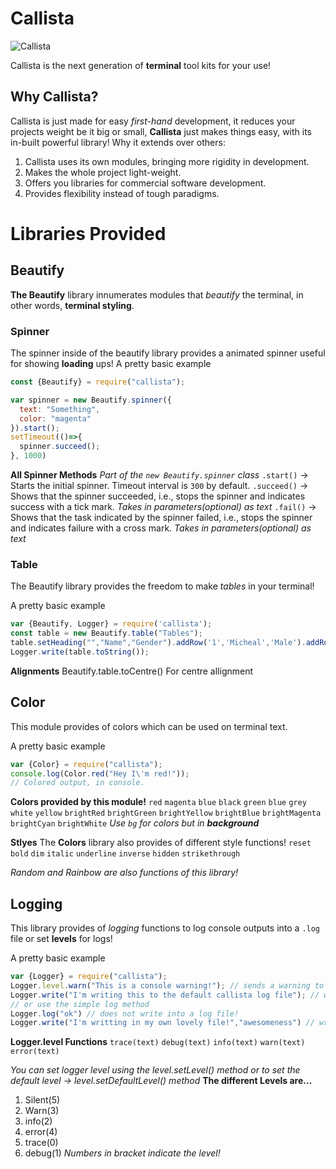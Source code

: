 # Callista
![Callista](https://media.discordapp.net/attachments/790866153316679680/816180373535981609/20210302-1055182-unscreen.gif)

Callista is the next generation of **terminal** tool kits for your use!

## Why Callista?
Callista is just made for easy *first-hand* development, it reduces your projects weight be it big or small, **Callista** just makes things easy, with its in-built powerful library!
Why it extends over others:
1. Callista uses its own modules, bringing more rigidity in development.
2. Makes the whole project light-weight.
3. Offers you libraries for commercial software development.
4. Provides flexibility instead of tough paradigms.

# Libraries Provided

## Beautify

**The Beautify** library innumerates modules that *beautify* the terminal, in other words, **terminal styling**.

### Spinner
The spinner inside of the beautify library provides a animated spinner useful for showing **loading** ups!
A pretty basic example
```js
const {Beautify} = require("callista");

var spinner = new Beautify.spinner({
  text: "Something",
  color: "magenta"
}).start();
setTimeout(()=>{
  spinner.succeed();
}, 1000)
```
**All Spinner Methods**
*Part of the `new Beautify.spinner` class*
``.start()`` -> Starts the initial spinner. Timeout interval is `300` by default.
``.succeed()`` -> Shows that the spinner succeeded, i.e., stops the spinner and indicates success with a tick mark. *Takes in parameters(optional) as text*
``.fail()`` -> Shows that the task indicated by the spinner failed, i.e., stops the spinner and indicates failure with a cross mark. *Takes in parameters(optional) as text*

### Table
The Beautify library provides the freedom to make *tables* in your terminal!

A pretty basic example
```js
var {Beautify, Logger} = require('callista');
const table = new Beautify.table("Tables");
table.setHeading("","Name","Gender").addRow('1','Micheal','Male').addRow('2',"Maria",'Female');
Logger.write(table.toString());

```
**Alignments**
Beautify.table.toCentre()  For centre allignment

## Color
This module provides of colors which can be used on terminal text.

A pretty basic example

```js
var {Color} = require("callista");
console.log(Color.red("Hey I\'m red!"));
// Colored output, in console.
```
**Colors provided by this module!**
`red`
`magenta`
`blue`
`black`
`green`
`blue`
`grey`
`white`
`yellow`
`brightRed`
`brightGreen`
`brightYellow`
`brightBlue`
`brightMagenta`
`brightCyan`
`brightWhite`
*Use `bg` for colors but in __background__*

**Stlyes**
The **Colors** library also provides of different style functions!
`reset`
`bold`
`dim`
`italic`
`underline`
`inverse`
`hidden`
`strikethrough`

*Random and Rainbow are also functions of this library!*

## Logging
This library provides of *logging* functions to log console outputs into a `.log` file or set **levels** for logs!

A pretty basic example
```js
var {Logger} = require("callista");
Logger.level.warn("This is a console warning!"); // sends a warning to the console
Logger.write("I'm writing this to the default callista log file"); // writes this into callista.log and the terminal
// or use the simple log method
Logger.log("ok") // does not write into a log file!
Logger.write("I'm writting in my own lovely file!","awesomeness") // writes to awesomeness.log
```
**Logger.level Functions**
`trace(text)`
`debug(text)`
`info(text)`
`warn(text)`
`error(text)`

*You can set logger level using the level.setLevel() method or to set the default level -> level.setDefaultLevel() method*
**The different Levels are...**
1. Silent(5)
2. Warn(3)
3. info(2)
4. error(4)
5. trace(0)
6. debug(1)
*Numbers in bracket indicate the level!*

